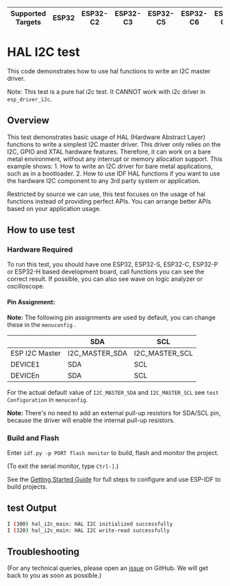 | Supported Targets | ESP32 | ESP32-C2 | ESP32-C3 | ESP32-C5 | ESP32-C6 | ESP32-C61 | ESP32-H2 | ESP32-H21 | ESP32-P4 | ESP32-S2 | ESP32-S3 |
| ----------------- | ----- | -------- | -------- | -------- | -------- | --------- | -------- | --------- | -------- | -------- | -------- |

# HAL I2C test

This code demonstrates how to use hal functions to write an I2C master driver.

Note: This test is a pure hal i2c test. It CANNOT work with i2c driver in `esp_driver_i2c`.

## Overview

This test demonstrates basic usage of HAL (Hardware Abstract Layer) functions to write a simplest I2C master driver. This driver only relies on the I2C, GPIO and XTAL hardware features. Therefore, it can work on a bare metal environment, without any interrupt or memory allocation support. This example shows:
    1. How to write an I2C driver for bare metal applications, such as in a bootloader.
    2. How to use IDF HAL functions if you want to use the hardware I2C component to any 3rd party system or application.

Restricted by source we can use, this test focuses on the usage of hal functions instead of providing perfect APIs. You can arrange better APIs based on your application usage.

## How to use test

### Hardware Required

To run this test, you should have one ESP32, ESP32-S, ESP32-C, ESP32-P or ESP32-H based development board, call functions you can see the correct result. If possible, you can also see wave on logic analyzer or oscilloscope.

#### Pin Assignment:

**Note:** The following pin assignments are used by default, you can change these in the `menuconfig` .

|                  | SDA             | SCL           |
| ---------------- | -------------- | -------------- |
| ESP I2C Master   | I2C_MASTER_SDA | I2C_MASTER_SCL |
| DEVICE1          | SDA            | SCL            |
| DEVICEn          | SDA            | SCL            |

For the actual default value of `I2C_MASTER_SDA` and `I2C_MASTER_SCL` see `test Configuration` in `menuconfig`.

**Note:** There's no need to add an external pull-up resistors for SDA/SCL pin, because the driver will enable the internal pull-up resistors.

### Build and Flash

Enter `idf.py -p PORT flash monitor` to build, flash and monitor the project.

(To exit the serial monitor, type ``Ctrl-]``.)

See the [Getting Started Guide](https://docs.espressif.com/projects/esp-idf/en/latest/get-started/index.html) for full steps to configure and use ESP-IDF to build projects.

## test Output

```bash
I (300) hal_i2c_main: HAL I2C initialized successfully
I (320) hal_i2c_main: HAL I2C write-read successfully
```

## Troubleshooting

(For any technical queries, please open an [issue](https://github.com/espressif/esp-idf/issues) on GitHub. We will get back to you as soon as possible.)
